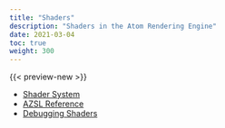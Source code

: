```yaml
---
title: "Shaders"
description: "Shaders in the Atom Rendering Engine"
date: 2021-03-04
toc: true
weight: 300
---
```


{{< preview-new >}}

- [Shader System](shader-system.md)
- [AZSL Reference](azsl-reference/_index.md)
- [Debugging Shaders](debugging-shaders.md)
